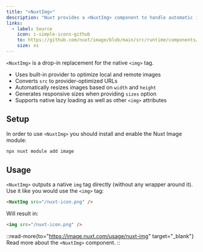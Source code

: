 ```yaml
---
title: "<NuxtImg>"
description: "Nuxt provides a <NuxtImg> component to handle automatic image optimization."
links:
  - label: Source
    icon: i-simple-icons-github
    to: https://github.com/nuxt/image/blob/main/src/runtime/components/NuxtImg.vue
    size: xs
---
```


`<NuxtImg>` is a drop-in replacement for the native `<img>` tag.

- Uses built-in provider to optimize local and remote images
- Converts `src` to provider-optimized URLs
- Automatically resizes images based on `width` and `height`
- Generates responsive sizes when providing `sizes` option
- Supports native lazy loading as well as other `<img>` attributes

## Setup

In order to use `<NuxtImg>` you should install and enable the Nuxt Image module:

```bash [Terminal]
npx nuxt module add image
```

## Usage

`<NuxtImg>` outputs a native `img` tag directly (without any wrapper around it). Use it like you would use the `<img>` tag:

```html
<NuxtImg src="/nuxt-icon.png" />
```

Will result in:

```html
<img src="/nuxt-icon.png" />
```

::read-more{to="https://image.nuxt.com/usage/nuxt-img" target="_blank"}
Read more about the `<NuxtImg>` component.
::
